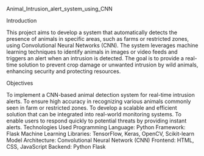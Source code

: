 Animal_Intrusion_alert_system_using_CNN

Introduction

This project aims to develop a system that automatically detects the presence of animals in specific areas, such as farms or restricted zones, using Convolutional Neural Networks (CNN). The system leverages machine learning techniques to identify animals in images or video feeds and triggers an alert when an intrusion is detected. The goal is to provide a real-time solution to prevent crop damage or unwanted intrusion by wild animals, enhancing security and protecting resources.

Objectives

To implement a CNN-based animal detection system for real-time intrusion alerts. To ensure high accuracy in recognizing various animals commonly seen in farm or restricted zones. To develop a scalable and efficient solution that can be integrated into real-world monitoring systems. To enable users to respond quickly to potential threats by providing instant alerts. Technologies Used Programming Language: Python Framework: Flask Machine Learning Libraries: TensorFlow, Keras, OpenCV, Scikit-learn Model Architecture: Convolutional Neural Network (CNN) Frontend: HTML, CSS, JavaScript Backend: Python Flask
